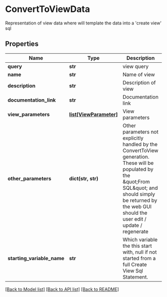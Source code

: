 # ConvertToViewData

Representation of view data where will template the data into a 'create view' sql

## Properties
Name | Type | Description | Notes
------------ | ------------- | ------------- | -------------
**query** | **str** | view query | 
**name** | **str** | Name of view | 
**description** | **str** | Description of view | [optional] 
**documentation_link** | **str** | Documentation link | [optional] 
**view_parameters** | [**list[ViewParameter]**](ViewParameter.md) | View parameters | [optional] 
**other_parameters** | **dict(str, str)** | Other parameters not explicitly handled by the ConvertToView generation.  These will be populated by the \&quot;From SQL\&quot; and should simply be returned by  the web GUI should the user edit / update / regenerate | [optional] 
**starting_variable_name** | **str** | Which variable the this start with, null if not started from a full Create View Sql Statement. | [optional] 

[[Back to Model list]](../README.md#documentation-for-models) [[Back to API list]](../README.md#documentation-for-api-endpoints) [[Back to README]](../README.md)


